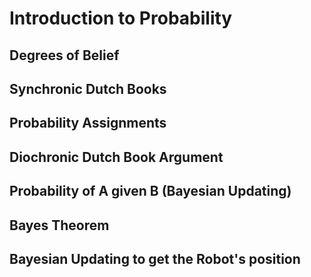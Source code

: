 # Introduction to Probability

## Degrees of Belief 

## Synchronic Dutch Books

## Probability Assignments

## Diochronic Dutch Book Argument

## Probability of A given B (Bayesian Updating)

## Bayes Theorem

## Bayesian Updating to get the Robot's position